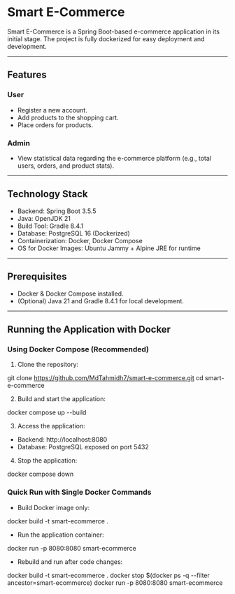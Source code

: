# Smart E-Commerce

Smart E-Commerce is a Spring Boot-based e-commerce application in its initial stage. The project is fully dockerized for easy deployment and development.

---

## Features

### User
- Register a new account.
- Add products to the shopping cart.
- Place orders for products.

### Admin
- View statistical data regarding the e-commerce platform (e.g., total users, orders, and product stats).

---

## Technology Stack

- Backend: Spring Boot 3.5.5
- Java: OpenJDK 21
- Build Tool: Gradle 8.4.1
- Database: PostgreSQL 16 (Dockerized)
- Containerization: Docker, Docker Compose
- OS for Docker Images: Ubuntu Jammy + Alpine JRE for runtime

---

## Prerequisites

- Docker & Docker Compose installed.
- (Optional) Java 21 and Gradle 8.4.1 for local development.

---

## Running the Application with Docker

### Using Docker Compose (Recommended)

1. Clone the repository:

git clone https://github.com/MdTahmidh7/smart-e-commerce.git
cd smart-e-commerce

2. Build and start the application:

docker compose up --build

3. Access the application:

- Backend: http://localhost:8080
- Database: PostgreSQL exposed on port 5432

4. Stop the application:

docker compose down

### Quick Run with Single Docker Commands

- Build Docker image only:

docker build -t smart-ecommerce .

- Run the application container:

docker run -p 8080:8080 smart-ecommerce

- Rebuild and run after code changes:

docker build -t smart-ecommerce .
docker stop $(docker ps -q --filter ancestor=smart-ecommerce)
docker run -p 8080:8080 smart-ecommerce
